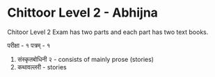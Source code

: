 # Chittoor Level 2 - Abhijna

Chitoor Level 2 Exam has two parts and each part has two text books. 

परीक्षा - १ पत्रम् - १

1. संस्कृतबोधिनी २ - consists of mainly prose (stories)
1. कथावल्लरी - stories